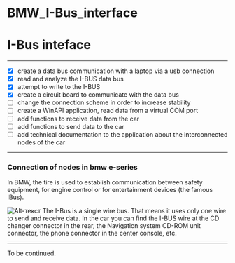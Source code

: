 # BMW_I-Bus_interface

# I-Bus inteface
____

- [X] create a data bus communication with a laptop via a usb connection
- [X] read and analyze the I-BUS data bus
- [X] attempt to write to the I-BUS
- [X] create a circuit board to communicate with the data bus
- [ ] change the connection scheme in order to increase stability
- [ ] create a WinAPI application, read data from a virtual COM port
- [ ] add functions to receive data from the car
- [ ] add functions to send data to the car
- [ ] add technical documentation to the application about the interconnected nodes of the car
____

### Сonnection of nodes in bmw e-series

In BMW, the tire is used to establish communication between safety equipment, for engine control or
for entertainment devices (the famous IBus).

![Alt-текст](https://ibb.co/BwTRXR6 "I-Bus")
The I-Bus is a single wire bus. That means it uses only one wire to send and receive data.
In the car you can find the I-BUS wire at the CD changer connector in the rear, the Navigation system CD-ROM
unit connector, the phone connector in the center console, etc.
____

To be continued.
